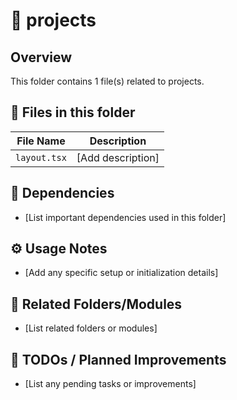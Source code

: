 # 📂 projects

## Overview
This folder contains 1 file(s) related to projects.

## 📄 Files in this folder

| File Name | Description |
|-----------|-------------|
| `layout.tsx` | [Add description] |

## 🔗 Dependencies
- [List important dependencies used in this folder]

## ⚙️ Usage Notes
- [Add any specific setup or initialization details]

## 🔄 Related Folders/Modules
- [List related folders or modules]

## 🚧 TODOs / Planned Improvements
- [List any pending tasks or improvements]
